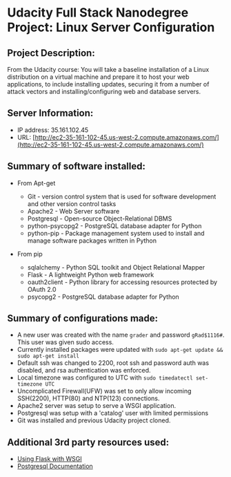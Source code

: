 # Udacity Full Stack Nanodegree Project: Linux Server Configuration

## Project Description:
From the Udacity course:
You will take a baseline installation of a Linux distribution on a virtual machine and prepare it to host your web applications, to include installing updates, securing it from a number of attack vectors and installing/configuring web and database servers.


## Server Information:
- IP address: 35.161.102.45
- URL: [http://ec2-35-161-102-45.us-west-2.compute.amazonaws.com/](http://ec2-35-161-102-45.us-west-2.compute.amazonaws.com/)

## Summary of software installed:
- From Apt-get
    - Git - version control system that is used for software development and other version control tasks
    - Apache2 - Web Server software
    - Postgresql - Open-source Object-Relational DBMS
    - python-psycopg2 - PostgreSQL database adapter for Python
    - python-pip - Package management system used to install and manage software packages written in Python

- From pip
    - sqlalchemy - Python SQL toolkit and Object Relational Mapper
    - Flask - A lightweight Python web framework
    - oauth2client - Python library for accessing resources protected by OAuth 2.0
    - psycopg2 - PostgreSQL database adapter for Python

## Summary of configurations made:
- A new user was created with the name `grader` and password `gRad$1116#`. This user was given sudo access.
- Currently installed packages were updated with `sudo apt-get update && sudo apt-get install`
- Default ssh was changed to 2200, root ssh and password auth was disabled, and rsa authentication was enforced.
- Local timezone was configured to UTC with `sudo timedatectl set-timezone UTC`
- Uncomplicated Firewall(UFW) was set to only allow incoming SSH(2200), HTTP(80) and NTP(123) connections.
- Apache2 server was setup to serve a WSGI application.
- Postgresql was setup with a 'catalog' user with limited permissions
- Git was installed and previous Udacity project cloned.

## Additional 3rd party resources used:
- [Using Flask with WSGI](http://flask.pocoo.org/docs/0.11/deploying/mod_wsgi/)
- [Postgresql Documentation](https://www.postgresql.org/docs/9.6/static/index.html)
